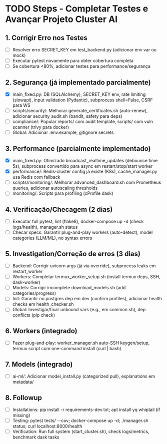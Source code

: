 # TODO Steps - Completar Testes e Avançar Projeto Cluster AI

## 1. Corrigir Erro nos Testes
- [ ] Resolver erro SECRET_KEY em test_backend.py (adicionar env var ou mock)
- [ ] Executar pytest novamente para obter cobertura completa
- [ ] Se cobertura <80%, adicionar testes para performance/segurança

## 2. Segurança (já implementado parcialmente)
- [x] main_fixed.py: DB (SQLAlchemy), SECRET_KEY env, rate limiting (slowapi), input validation (Pydantic), subprocess shell=False, CSRF para WS
- [ ] scripts/security/: Melhorar generate_certificates.sh (auto-renew), adicionar security_audit.sh (bandit, safety para deps)
- [ ] compliance/: Popular reports/ com audit template, scripts/ com vuln scanner (trivy para docker)
- [ ] Global: Adicionar .env.example, gitignore secrets

## 3. Performance (parcialmente implementado)
- [x] main_fixed.py: Otimizado broadcast_realtime_updates (debounce time 5s), subprocess convertido para async em restart/stop/start worker
- [x] performance/: Redis-cluster config já existe (K8s), cache_manager.py usa Redis com fallback
- [ ] scripts/monitoring/: Melhorar advanced_dashboard.sh com Prometheus queries, adicionar autoscaling thresholds
- [ ] monitoring/: Scripts para profiling (cProfile dask)

## 4. Verificação/Checagem (2 dias)
- [ ] Executar full pytest, lint (flake8), docker-compose up -d (check logs/health), manager.sh status
- [ ] Checar specs: Garantir plug-and-play workers (auto-detect), model categories (LLM/ML), no syntax errors

## 5. Investigation/Correção de erros (3 dias)
- [ ] Backend: Corrigir uvicorn args (já via override), subprocess leaks em restart_worker
- [ ] Workers: Completar termux_worker_setup.sh (install termux deps, SSH, dask-worker)
- [ ] Models: Corrigir incomplete download_models.sh (add categories/progress)
- [ ] Init: Garantir no postgres dep em dev (confirm profiles), adicionar health checks em health_checker.sh
- [ ] Global: Investigar/fixar unbound vars (e.g., em common.sh), dep conflicts (pip check)

## 6. Workers (integrado)
- [ ] Fazer plug-and-play: worker_manager.sh auto-SSH keygen/setup, termux script com one-command install (curl | bash)

## 7. Models (integrado)
- [ ] ai-ml/: Adicionar model_install.py (categorized pull), explanations em metadata/

## 8. Followup
- [ ] Installations: pip install -r requirements-dev.txt; apt install yq whiptail (if missing)
- [ ] Testing: pytest tests/ --cov; docker-compose up -d; ./manager.sh status; curl localhost:8000/health
- [ ] Verification: Run full system (start_cluster.sh), check logs/metrics, benchmark dask tasks
